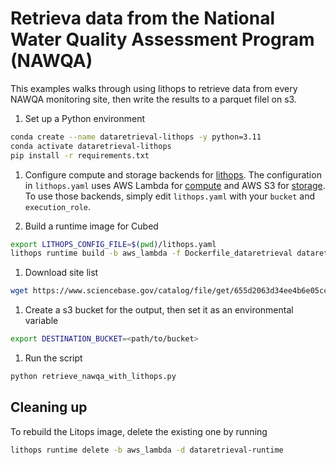 # Retrieva data from the National Water Quality Assessment Program (NAWQA)

This examples walks through using lithops to retrieve data from every NAWQA monitoring site, then write the results to a parquet filel on s3.

1. Set up a Python environment
```bash
conda create --name dataretrieval-lithops -y python=3.11
conda activate dataretrieval-lithops
pip install -r requirements.txt
```

1. Configure compute and storage backends for [lithops](https://lithops-cloud.github.io/docs/source/configuration.html).
The configuration in `lithops.yaml` uses AWS Lambda for [compute](https://lithops-cloud.github.io/docs/source/compute_config/aws_lambda.html) and AWS S3 for [storage](https://lithops-cloud.github.io/docs/source/storage_config/aws_s3.html).
To use those backends, simply edit `lithops.yaml` with your `bucket` and `execution_role`.

1. Build a runtime image for Cubed
```bash
export LITHOPS_CONFIG_FILE=$(pwd)/lithops.yaml
lithops runtime build -b aws_lambda -f Dockerfile_dataretrieval dataretrieval-runtime
```

1. Download site list
```bash
wget https://www.sciencebase.gov/catalog/file/get/655d2063d34ee4b6e05cc9e6?f=__disk__b3%2F3e%2F5b%2Fb33e5b0038f004c2a48818d0fcc88a0921f3f689 -O NWQN_sites.csv
```

1. Create a s3 bucket for the output, then set it as an environmental variable
```bash
export DESTINATION_BUCKET=<path/to/bucket>
```

1. Run the script
```bash
python retrieve_nawqa_with_lithops.py
```

## Cleaning up
To rebuild the Litops image, delete the existing one by running
```bash
lithops runtime delete -b aws_lambda -d dataretrieval-runtime
```
